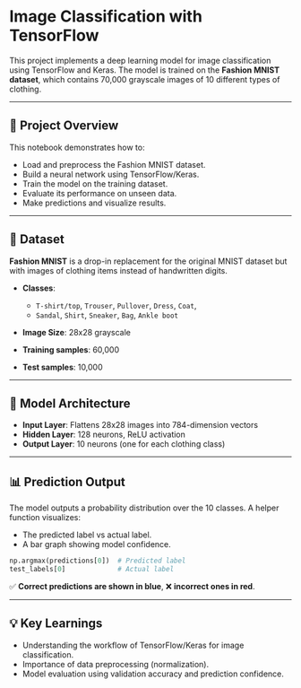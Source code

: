 # Image Classification with TensorFlow

This project implements a deep learning model for image classification using TensorFlow and Keras. The model is trained on the **Fashion MNIST dataset**, which contains 70,000 grayscale images of 10 different types of clothing.

---

## 📌 Project Overview

This notebook demonstrates how to:

* Load and preprocess the Fashion MNIST dataset.
* Build a neural network using TensorFlow/Keras.
* Train the model on the training dataset.
* Evaluate its performance on unseen data.
* Make predictions and visualize results.

---

## 📂 Dataset

**Fashion MNIST** is a drop-in replacement for the original MNIST dataset but with images of clothing items instead of handwritten digits.

* **Classes**:

  * `T-shirt/top`, `Trouser`, `Pullover`, `Dress`, `Coat`,
  * `Sandal`, `Shirt`, `Sneaker`, `Bag`, `Ankle boot`
* **Image Size**: 28x28 grayscale
* **Training samples**: 60,000
* **Test samples**: 10,000

---


## 🚀 Model Architecture


* **Input Layer**: Flattens 28x28 images into 784-dimension vectors
* **Hidden Layer**: 128 neurons, ReLU activation
* **Output Layer**: 10 neurons (one for each clothing class)



---

## 📊 Prediction Output

The model outputs a probability distribution over the 10 classes. A helper function visualizes:

* The predicted label vs actual label.
* A bar graph showing model confidence.

```python
np.argmax(predictions[0])  # Predicted label
test_labels[0]             # Actual label
```

✅ **Correct predictions are shown in blue**, ❌ **incorrect ones in red**.

---

## 💡 Key Learnings

* Understanding the workflow of TensorFlow/Keras for image classification.
* Importance of data preprocessing (normalization).
* Model evaluation using validation accuracy and prediction confidence.


